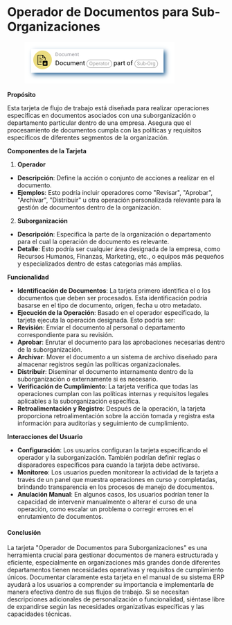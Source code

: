 # Operador de Documentos para Sub-Organizaciones

<figure><img src="../../../.gitbook/assets/userlmn_dbb4cc2e8f2f4b59ec15726545d9e502.png" alt=""><figcaption></figcaption></figure>

**Propósito**

Esta tarjeta de flujo de trabajo está diseñada para realizar operaciones específicas en documentos asociados con una suborganización o departamento particular dentro de una empresa. Asegura que el procesamiento de documentos cumpla con las políticas y requisitos específicos de diferentes segmentos de la organización.

**Componentes de la Tarjeta**

1. **Operador**
* **Descripción**: Define la acción o conjunto de acciones a realizar en el documento.
* **Ejemplos**: Esto podría incluir operadores como "Revisar", "Aprobar", "Archivar", "Distribuir" u otra operación personalizada relevante para la gestión de documentos dentro de la organización.
2. **Suborganización**
* **Descripción**: Especifica la parte de la organización o departamento para el cual la operación de documento es relevante.
* **Detalle**: Esto podría ser cualquier área designada de la empresa, como Recursos Humanos, Finanzas, Marketing, etc., o equipos más pequeños y especializados dentro de estas categorías más amplias.

**Funcionalidad**

* **Identificación de Documentos**: La tarjeta primero identifica el o los documentos que deben ser procesados. Esta identificación podría basarse en el tipo de documento, origen, fecha u otro metadato.
* **Ejecución de la Operación**: Basado en el operador especificado, la tarjeta ejecuta la operación designada. Esto podría ser:
* **Revisión**: Enviar el documento al personal o departamento correspondiente para su revisión.
* **Aprobar**: Enrutar el documento para las aprobaciones necesarias dentro de la suborganización.
* **Archivar**: Mover el documento a un sistema de archivo diseñado para almacenar registros según las políticas organizacionales.
* **Distribuir**: Diseminar el documento internamente dentro de la suborganización o externamente si es necesario.
* **Verificación de Cumplimiento**: La tarjeta verifica que todas las operaciones cumplan con las políticas internas y requisitos legales aplicables a la suborganización específica.
* **Retroalimentación y Registro**: Después de la operación, la tarjeta proporciona retroalimentación sobre la acción tomada y registra esta información para auditorías y seguimiento de cumplimiento.

**Interacciones del Usuario**

* **Configuración**: Los usuarios configuran la tarjeta especificando el operador y la suborganización. También podrían definir reglas o disparadores específicos para cuando la tarjeta debe activarse.
* **Monitoreo**: Los usuarios pueden monitorear la actividad de la tarjeta a través de un panel que muestra operaciones en curso y completadas, brindando transparencia en los procesos de manejo de documentos.
* **Anulación Manual**: En algunos casos, los usuarios podrían tener la capacidad de intervenir manualmente o alterar el curso de una operación, como escalar un problema o corregir errores en el enrutamiento de documentos.

#### Conclusión

La tarjeta "Operador de Documentos para Suborganizaciones" es una herramienta crucial para gestionar documentos de manera estructurada y eficiente, especialmente en organizaciones más grandes donde diferentes departamentos tienen necesidades operativas y requisitos de cumplimiento únicos. Documentar claramente esta tarjeta en el manual de su sistema ERP ayudará a los usuarios a comprender su importancia e implementarla de manera efectiva dentro de sus flujos de trabajo. Si se necesitan descripciones adicionales de personalización o funcionalidad, siéntase libre de expandirse según las necesidades organizativas específicas y las capacidades técnicas.
